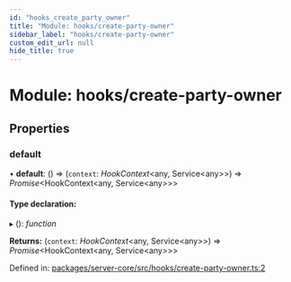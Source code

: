 ```yaml
---
id: "hooks_create_party_owner"
title: "Module: hooks/create-party-owner"
sidebar_label: "hooks/create-party-owner"
custom_edit_url: null
hide_title: true
---
```


# Module: hooks/create-party-owner

## Properties

### default

• **default**: () => (`context`: *HookContext*<any, Service<any\>\>) => *Promise*<HookContext<any, Service<any\>\>\>

#### Type declaration:

▸ (): *function*

**Returns:** (`context`: *HookContext*<any, Service<any\>\>) => *Promise*<HookContext<any, Service<any\>\>\>

Defined in: [packages/server-core/src/hooks/create-party-owner.ts:2](https://github.com/xr3ngine/xr3ngine/blob/673ad6a5f/packages/server-core/src/hooks/create-party-owner.ts#L2)
